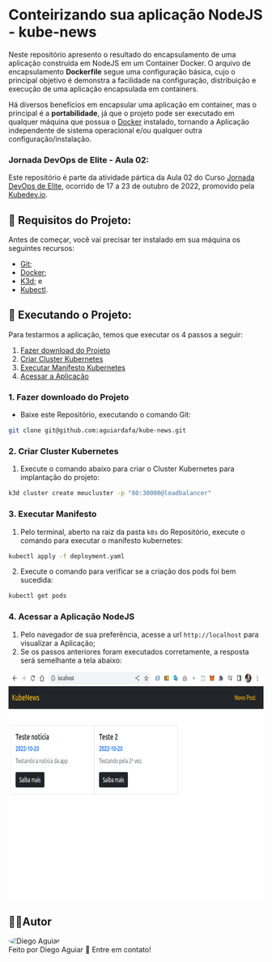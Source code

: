 # Conteirizando sua aplicação NodeJS - kube-news

Neste repositório apresento o resultado do encapsulamento de uma aplicação construída em NodeJS em um Container Docker. O arquivo de encapsulamento <b>Dockerfile</b> segue uma configuração básica, cujo o principal objetivo é demonstra a facilidade na configuração, distribuição e execução de uma aplicação encapsulada em containers.

Há diversos benefícios em encapsular uma aplicação em container, mas o principal é a <b>portabilidade</b>, já que o projeto pode ser executado em qualquer máquina que possua o [Docker](https://docs.docker.com/get-docker/) instalado, tornando a Aplicação independente de sistema operacional e/ou qualquer outra configuração/instalação.

### Jornada DevOps de Elite - Aula 02:

Este repositório é parte da atividade pártica da Aula 02 do Curso [Jornada DevOps de Elite](https://www.devopspro.com.br/jornada-de-elite), ocorrido de 17 a 23 de outubro de 2022, promovido pela [Kubedev.io](https://kubedev.io/).

## 🛒 Requisitos do Projeto:

Antes de começar, você vai precisar ter instalado em sua máquina os seguintes recursos:

- [Git](https://git-scm.com/);
- [Docker](https://docs.docker.com/get-docker/);
- [K3d](https://k3d.io/v5.4.6/); e
- [Kubectl](https://kubernetes.io/docs/tasks/tools/install-kubectl-linux/).

## 📀 Executando o Projeto:

Para testarmos a aplicação, temos que executar os 4 passos a seguir:

1. [Fazer download do Projeto](#download-github)
2. [Criar Cluster Kubernetes](#build-cluster)
3. [Executar Manifesto Kubernetes](#run-manifesto)
4. [Acessar a Aplicação](#acessando-app)

<a name="download-github"></a>

### 1. Fazer downloado do Projeto

- Baixe este Repositório, executando o comando Git:

```bash
git clone git@github.com:aguiardafa/kube-news.git
```

<a name="build-cluster"></a>

### 2. Criar Cluster Kubernetes

1. Execute o comando abaixo para criar o Cluster Kubernetes para implantação do projeto:

```bash
k3d cluster create meucluster -p "80:30000@loadbalancer"
```

<a name="run-manifesto"></a>

### 3. Executar Manifesto

1. Pelo terminal, aberto na raiz da pasta `k8s` do Repositório, execute o comando para executar o manifesto kubernetes:

```bash
kubectl apply -f deployment.yaml
```

2. Execute o comando para verificar se a criação dos pods foi bem sucedida:

```bash
kubectl get pods
```

<a name="acessando-app"></a>

### 4. Acessar a Aplicação NodeJS

1. Pelo navegador de sua preferência, acesse a url `http://localhost` para visualizar a Aplicação;
2. Se os passos anteriores foram executados corretamente, a resposta será semelhante a tela abaixo:
<p align="center"><img alt="Kube-news" id="foto1" title="#FotoProjeto" height="450px" src="https://raw.githubusercontent.com/aguiardafa/kube-news/main/.github/kube-news.png" /></p>

## 👨‍💻Autor

<a href="https://github.com/aguiardafa" style="text-decoration: none;">
<img style="border-radius: 50% !important;" src="https://avatars.githubusercontent.com/u/16319889?v=4" width="48px" height="48px" alt="Diego Aguiar"/>
<br />
<span> Feito por Diego Aguiar 👋 Entre em contato! </span> 
</a>
